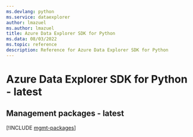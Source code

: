 ```yaml
---
ms.devlang: python
ms.service: dataexplorer
author: lmazuel
ms.author: lmazuel
title: Azure Data Explorer SDK for Python
ms.data: 08/03/2022
ms.topic: reference
description: Reference for Azure Data Explorer SDK for Python
---
```

# Azure Data Explorer SDK for Python - latest

## Management packages - latest
[!INCLUDE [mgmt-packages](data-explorer-mgmt-index.md)]